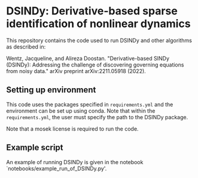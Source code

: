 # DSINDy: Derivative-based sparse identification of nonlinear dynamics

This repository contains the code used to run DSINDy and other algorithms as described in: 

Wentz, Jacqueline, and Alireza Doostan. "Derivative-based SINDy (DSINDy): Addressing the challenge of discovering governing equations from noisy data." arXiv preprint arXiv:2211.05918 (2022).

## Setting up environment

This code uses the packages specified in `requirements.yml` and the environment can be set up using conda. Note that within the `requirements.yml`, the user must specify the path to the DSINDy package.

Note that a mosek license is required to run the code.

## Example script

An example of running DSINDy is given in the notebook `notebooks/example_run_of_DSINDy.py'.